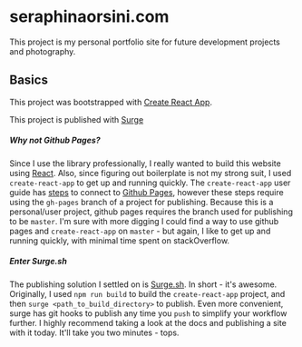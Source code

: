 # seraphinaorsini.com

This project is my personal portfolio site for future development projects and photography. 

## Basics

This project was bootstrapped with [Create React App](https://github.com/facebookincubator/create-react-app).

This project is published with [Surge](https://surge.sh/)

##### Why not Github Pages?

Since I use the library professionally, I really wanted to build this website using [React](https://facebook.github.io/react/).
Also, since figuring out boilerplate is not my strong suit, I used `create-react-app` to get up and running quickly.
The `create-react-app` user guide has [steps](https://github.com/facebookincubator/create-react-app/blob/master/packages/react-scripts/template/README.md#github-pages) to connect to [Github Pages](https://pages.github.com/), however these steps require using the `gh-pages` branch of a project for publishing. Because this is a personal/user project,
github pages requires the branch used for publishing to be `master`. I'm sure with more digging I could find a way to use
github pages and `create-react-app` on `master` - but again, I like to get up and running quickly, with minimal time spent on stackOverflow.

##### Enter Surge.sh

The publishing solution I settled on is [Surge.sh](https://surge.sh/). In short - it's awesome. Originally, I used `npm run build` to build the
`create-react-app` project, and then `surge <path_to_build_directory>` to publish. Even more convenient, surge has git hooks to publish any time
you `push` to simplify your workflow further. I highly recommend taking a look at the docs and publishing a site with it today. It'll take you two minutes - tops.
